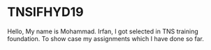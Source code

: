 # TNSIFHYD19
Hello, My name is Mohammad. Irfan, I got selected in TNS training foundation. To show case my assignments which I have done so far.
